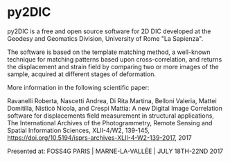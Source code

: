 # py2DIC

py2DIC is a free and open source software for 2D DIC developed at the Geodesy and Geomatics Division, University of Rome "La Sapienza".

The software is based on the template matching method, a well-known technique for matching patterns based upon
cross-correlation, and returns the displacement and strain field by comparing 
two or more images of the sample, acquired at different stages of deformation.

More information in the following scientific paper:

Ravanelli Roberta, Nascetti Andrea, Di Rita Martina, Belloni Valeria, Mattei Domitilla, Nisticò Nicola, and Crespi Mattia: A new Digital
Image Correlation software for displacements field measurement in structural applications, The International
Archives of the Photogrammetry, Remote Sensing and Spatial Information Sciences, XLII-4/W2, 139-145,
https://doi.org/10.5194/isprs-archives-XLII-4-W2-139-2017, 2017

Presented at: FOSS4G PARIS | MARNE-LA-VALLÉE | JULY 18TH-22ND 2017

